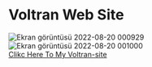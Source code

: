 # Voltran Web Site
![Ekran görüntüsü 2022-08-20 000929](https://user-images.githubusercontent.com/105465379/185707626-9e9410a6-6627-45fb-ab1e-bde54e2673e0.jpg)
<br>
![Ekran görüntüsü 2022-08-20 001000](https://user-images.githubusercontent.com/105465379/185707627-adfbc118-0953-4af8-b647-792cc123882d.jpg)
<br>
<a href="https://musa-gh.github.io/voltran/" target="_blank">Clikc Here To My Voltran-site</a>
